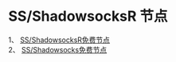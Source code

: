 # SS/ShadowsocksR 节点 
1、 <a class="btn btn-danger" href="https://dbgjd.com/sszhfx.html">SS/ShadowsocksR免费节点</a>   
2、 <a class="btn btn-danger" href="https://fanqiangdang.com/">SS/Shadowsocks免费节点</a>   
